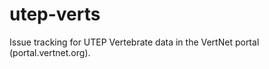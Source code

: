 utep-verts
==========

Issue tracking for UTEP Vertebrate data in the VertNet portal (portal.vertnet.org).
